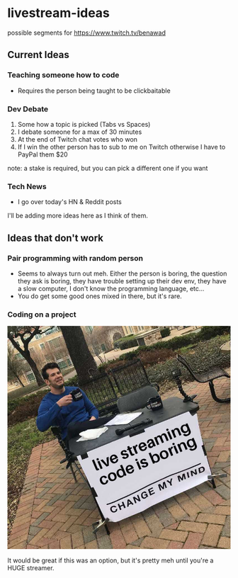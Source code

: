 # livestream-ideas
possible segments for https://www.twitch.tv/benawad

## Current Ideas

### Teaching someone how to code

- Requires the person being taught to be clickbaitable

### Dev Debate

1. Some how a topic is picked (Tabs vs Spaces)
2. I debate someone for a max of 30 minutes
3. At the end of Twitch chat votes who won
4. If I win the other person has to sub to me on Twitch otherwise I have to PayPal them $20

note: a stake is required, but you can pick a different one if you want

### Tech News

- I go over today's HN & Reddit posts

I'll be adding more ideas here as I think of them.

## Ideas that don't work

### Pair programming with random person

- Seems to always turn out meh. Either the person is boring, the question they ask is boring, they have trouble setting up their dev env, they have a slow computer, I don't know the programming language, etc... 
- You do get some good ones mixed in there, but it's rare.

### Coding on a project

![livestreaming code is boring](https://github.com/benawad/livestream-ideas/blob/master/livestream-code.jpg?raw=true)

It would be great if this was an option, but it's pretty meh until you're a HUGE streamer. 
